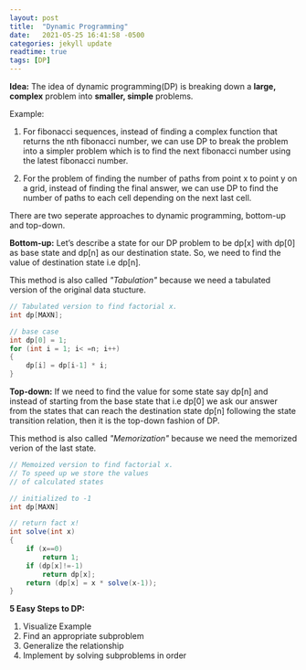 ```yaml
---
layout: post
title:  "Dynamic Programming"
date:   2021-05-25 16:41:58 -0500
categories: jekyll update
readtime: true
tags: [DP]
---
```

**Idea:** The idea of dynamic programming(DP) is breaking down a **large, complex** problem into **smaller, simple** problems. 

Example: 

1. For fibonacci sequences, instead of finding a complex function that returns the nth fibonacci number, we can use DP to break the problem into a simpler problem which is to find the next fibonacci number using the latest fibonacci number.

2. For the problem of finding the number of paths from point x to point y on a grid, instead of finding the final answer, we can use DP to find the number of paths to each cell depending on the next last cell. 

There are two seperate approaches to dynamic programming, bottom-up and top-down. 

**Bottom-up:** Let’s describe a state for our DP problem to be dp[x] with dp[0] as base state and dp[n] as our destination state. So,  we need to find the value of destination state i.e dp[n]. 

This method is also called *"Tabulation"* because we need a tabulated version of the original data stucture.

```java
// Tabulated version to find factorial x.
int dp[MAXN];

// base case
int dp[0] = 1;
for (int i = 1; i< =n; i++)
{
    dp[i] = dp[i-1] * i;
}
```

**Top-down:** If we need to find the value for some state say dp[n] and instead of starting from the base state that i.e dp[0] we ask our answer from the states that can reach the destination state dp[n] following the state transition relation, then it is the top-down fashion of DP. 

This method is also called *"Memorization"* because we need the memorized verion of the last state.

```java
// Memoized version to find factorial x.
// To speed up we store the values
// of calculated states

// initialized to -1
int dp[MAXN]

// return fact x!
int solve(int x)
{
    if (x==0)
        return 1;
    if (dp[x]!=-1)
        return dp[x];
    return (dp[x] = x * solve(x-1));
}
```

**5 Easy Steps to DP:**
1. Visualize Example
2. Find an appropriate subproblem
3. Generalize the relationship
4. Implement by solving subproblems in order




